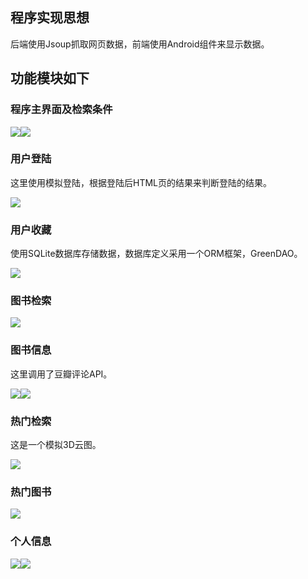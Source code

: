 ## 程序实现思想

后端使用Jsoup抓取网页数据，前端使用Android组件来显示数据。



## 功能模块如下

### 程序主界面及检索条件

![](https://ws1.sinaimg.cn/large/005wR1ytgy1g2bodds72mj308r0brq3d.jpg)![](https://ws1.sinaimg.cn/large/005wR1ytgy1g2boemykwjj30910d6t93.jpg)

### 用户登陆

这里使用模拟登陆，根据登陆后HTML页的结果来判断登陆的结果。

![](https://ws1.sinaimg.cn/large/005wR1ytgy1g2bogfwi47j30f30amjs5.jpg)

### 用户收藏

使用SQLite数据库存储数据，数据库定义采用一个ORM框架，GreenDAO。

![](https://ws1.sinaimg.cn/large/005wR1ytgy1g2boip224hj307q0c93zd.jpg)

### 图书检索

![](https://ws1.sinaimg.cn/large/005wR1ytgy1g2bosdh9atj30fp0dbq4b.jpg)

### 图书信息

这里调用了豆瓣评论API。

![](https://ws1.sinaimg.cn/large/005wR1ytgy1g2bokj3ufdj30fo0cwdj3.jpg)![](https://ws1.sinaimg.cn/large/005wR1ytgy1g2bowkljlcj30ft0d8jtt.jpg)



### 热门检索

这是一个模拟3D云图。

![](https://ws1.sinaimg.cn/large/005wR1ytgy1g2bolt4rcrj308z0cbq3x.jpg)

### 热门图书

![](https://ws1.sinaimg.cn/large/005wR1ytgy1g2bom7oq4mj30900cu74y.jpg)

### 个人信息



![](https://ws1.sinaimg.cn/large/005wR1ytgy1g2botw3y77j307x0c3dgb.jpg)![](https://ws1.sinaimg.cn/large/005wR1ytgy1g2bonlagyej308v0chdgm.jpg)
